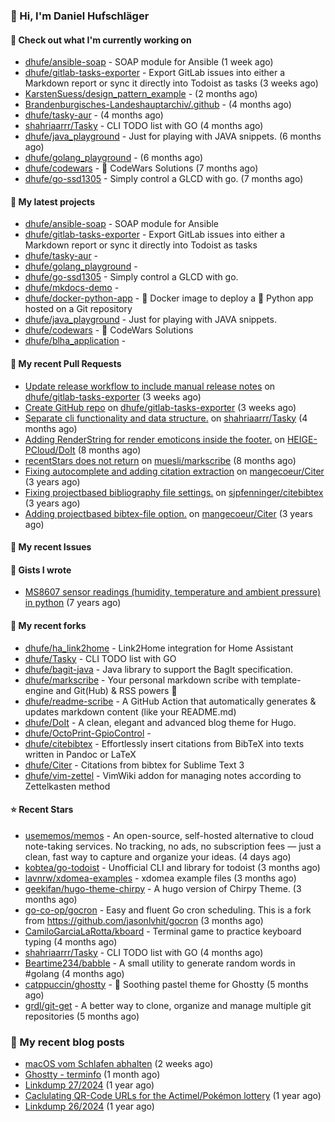 ### 👋 Hi, I'm Daniel Hufschläger


#### 👷 Check out what I'm currently working on


- [dhufe/ansible-soap](https://github.com/dhufe/ansible-soap) - SOAP module for Ansible (1 week ago)
- [dhufe/gitlab-tasks-exporter](https://github.com/dhufe/gitlab-tasks-exporter) - Export GitLab issues into either a Markdown report or sync it directly into Todoist as tasks (3 weeks ago)
- [KarstenSuess/design_pattern_example](https://github.com/KarstenSuess/design_pattern_example) -  (2 months ago)
- [Brandenburgisches-Landeshauptarchiv/.github](https://github.com/Brandenburgisches-Landeshauptarchiv/.github) -  (4 months ago)
- [dhufe/tasky-aur](https://github.com/dhufe/tasky-aur) -  (4 months ago)
- [shahriaarrr/Tasky](https://github.com/shahriaarrr/Tasky) - CLI TODO list with GO (4 months ago)
- [dhufe/java_playground](https://github.com/dhufe/java_playground) - Just for playing with JAVA snippets. (6 months ago)
- [dhufe/golang_playground](https://github.com/dhufe/golang_playground) -  (6 months ago)
- [dhufe/codewars](https://github.com/dhufe/codewars) - 🍻 CodeWars Solutions (7 months ago)
- [dhufe/go-ssd1305](https://github.com/dhufe/go-ssd1305) - Simply control a GLCD with go. (7 months ago)

#### 🌱 My latest projects


- [dhufe/ansible-soap](https://github.com/dhufe/ansible-soap) - SOAP module for Ansible
- [dhufe/gitlab-tasks-exporter](https://github.com/dhufe/gitlab-tasks-exporter) - Export GitLab issues into either a Markdown report or sync it directly into Todoist as tasks
- [dhufe/tasky-aur](https://github.com/dhufe/tasky-aur) - 
- [dhufe/golang_playground](https://github.com/dhufe/golang_playground) - 
- [dhufe/go-ssd1305](https://github.com/dhufe/go-ssd1305) - Simply control a GLCD with go.
- [dhufe/mkdocs-demo](https://github.com/dhufe/mkdocs-demo) - 
- [dhufe/docker-python-app](https://github.com/dhufe/docker-python-app) - 🐳 Docker image to deploy a 🐍 Python app hosted on a Git repository
- [dhufe/java_playground](https://github.com/dhufe/java_playground) - Just for playing with JAVA snippets.
- [dhufe/codewars](https://github.com/dhufe/codewars) - 🍻 CodeWars Solutions
- [dhufe/blha_application](https://github.com/dhufe/blha_application) - 

#### 🔨 My recent Pull Requests

- [Update release workflow to include manual release notes](https://github.com/dhufe/gitlab-tasks-exporter/pull/2) on [dhufe/gitlab-tasks-exporter](https://github.com/dhufe/gitlab-tasks-exporter) (3 weeks ago)
- [Create GitHub repo](https://github.com/dhufe/gitlab-tasks-exporter/pull/1) on [dhufe/gitlab-tasks-exporter](https://github.com/dhufe/gitlab-tasks-exporter) (3 weeks ago)
- [Separate cli functionality and data structure.](https://github.com/shahriaarrr/Tasky/pull/22) on [shahriaarrr/Tasky](https://github.com/shahriaarrr/Tasky) (4 months ago)
- [Adding RenderString for render emoticons inside the footer.](https://github.com/HEIGE-PCloud/DoIt/pull/1446) on [HEIGE-PCloud/DoIt](https://github.com/HEIGE-PCloud/DoIt) (8 months ago)
- [recentStars does not return](https://github.com/muesli/markscribe/pull/99) on [muesli/markscribe](https://github.com/muesli/markscribe) (8 months ago)
- [Fixing autocomplete and adding citation extraction](https://github.com/mangecoeur/Citer/pull/43) on [mangecoeur/Citer](https://github.com/mangecoeur/Citer) (3 years ago)
- [Fixing projectbased bibliography file settings.](https://github.com/sjpfenninger/citebibtex/pull/20) on [sjpfenninger/citebibtex](https://github.com/sjpfenninger/citebibtex) (3 years ago)
- [Adding projectbased bibtex-file option.](https://github.com/mangecoeur/Citer/pull/42) on [mangecoeur/Citer](https://github.com/mangecoeur/Citer) (3 years ago)

#### 🔨 My recent Issues


#### 📓 Gists I wrote

- [MS8607 sensor readings (humidity, temperature and ambient pressure) in python](https://gist.github.com/e536efcbcf6dde544f20d1cade238dc3) (7 years ago)

#### 🍴 My recent forks

- [dhufe/ha_link2home](https://github.com/dhufe/ha_link2home) - Link2Home integration for Home Assistant
- [dhufe/Tasky](https://github.com/dhufe/Tasky) - CLI TODO list with GO
- [dhufe/bagit-java](https://github.com/dhufe/bagit-java) - Java library to support the BagIt specification.
- [dhufe/markscribe](https://github.com/dhufe/markscribe) - Your personal markdown scribe with template-engine and Git(Hub) & RSS powers 📜
- [dhufe/readme-scribe](https://github.com/dhufe/readme-scribe) - A GitHub Action that automatically generates & updates markdown content (like your README.md)
- [dhufe/DoIt](https://github.com/dhufe/DoIt) - A clean, elegant and advanced blog theme for Hugo.
- [dhufe/OctoPrint-GpioControl](https://github.com/dhufe/OctoPrint-GpioControl) - 
- [dhufe/citebibtex](https://github.com/dhufe/citebibtex) - Effortlessly insert citations from BibTeX into texts written in Pandoc or LaTeX
- [dhufe/Citer](https://github.com/dhufe/Citer) -  Citations from bibtex for Sublime Text 3
- [dhufe/vim-zettel](https://github.com/dhufe/vim-zettel) - VimWiki addon for managing notes according to Zettelkasten method

#### ⭐ Recent Stars

- [usememos/memos](https://github.com/usememos/memos) - An open-source, self-hosted alternative to cloud note-taking services. No tracking, no ads, no subscription fees — just a clean, fast way to capture and organize your ideas. (4 days ago)
- [kobtea/go-todoist](https://github.com/kobtea/go-todoist) - Unofficial CLI and library for todoist (3 months ago)
- [lavnrw/xdomea-examples](https://github.com/lavnrw/xdomea-examples) - xdomea example files (3 months ago)
- [geekifan/hugo-theme-chirpy](https://github.com/geekifan/hugo-theme-chirpy) - A hugo version of Chirpy Theme. (3 months ago)
- [go-co-op/gocron](https://github.com/go-co-op/gocron) - Easy and fluent Go cron scheduling. This is a fork from https://github.com/jasonlvhit/gocron (3 months ago)
- [CamiloGarciaLaRotta/kboard](https://github.com/CamiloGarciaLaRotta/kboard) - Terminal game to practice keyboard typing (4 months ago)
- [shahriaarrr/Tasky](https://github.com/shahriaarrr/Tasky) - CLI TODO list with GO (4 months ago)
- [Beartime234/babble](https://github.com/Beartime234/babble) - A small utility to generate random words in #golang (4 months ago)
- [catppuccin/ghostty](https://github.com/catppuccin/ghostty) - 👻 Soothing pastel theme for Ghostty (5 months ago)
- [grdl/git-get](https://github.com/grdl/git-get) - A better way to clone, organize and manage multiple git repositories (5 months ago)

### 📝 My recent blog posts


- [macOS vom Schlafen abhalten](https://hufschlaeger.net/blog/2025/10/05/macos-vom-schlafen-abhalten/) (2 weeks ago)
- [Ghostty - terminfo](https://hufschlaeger.net/blog/2025/09/08/ghostty-terminfo/) (1 month ago)
- [Linkdump 27/2024](https://hufschlaeger.net/blog/2024/07/07/linkdump-27/2024/) (1 year ago)
- [Caclulating QR-Code URLs for the Actimel/Pokémon lottery](https://hufschlaeger.net/blog/2024/06/14/caclulating-qr-code-urls-for-the-actimel/pok%C3%A9mon-lottery/) (1 year ago)
- [Linkdump 26/2024](https://hufschlaeger.net/blog/2024/05/10/linkdump-26/2024/) (1 year ago)
